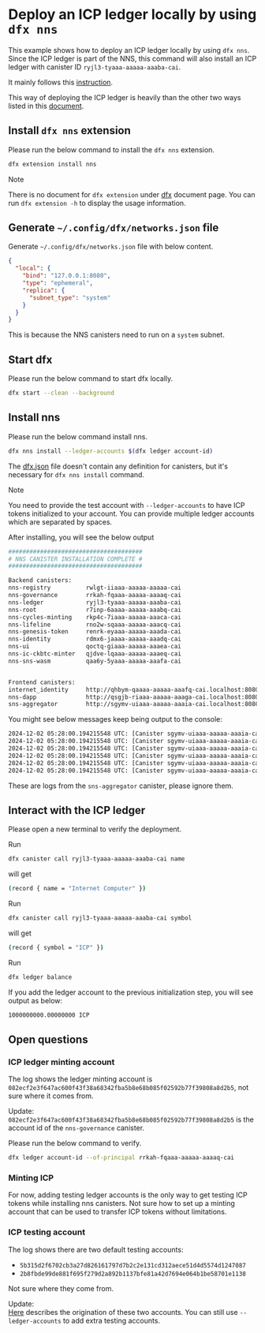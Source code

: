 # Deploy an ICP ledger locally by using `dfx nns`

This example shows how to deploy an ICP ledger locally by using `dfx nns`. Since the ICP ledger is part of the NNS, this command will also install an ICP ledger with canister ID `ryjl3-tyaaa-aaaaa-aaaba-cai`. 

It mainly follows this [instruction](https://internetcomputer.org/docs/current/developer-docs/developer-tools/cli-tools/cli-reference/dfx-nns#dfx-nns-install). 

This way of deploying the ICP ledger is heavily than the other two ways listed in this [document](../README.md).

## Install `dfx nns` extension

Please run the below command to install the `dfx nns` extension.

```bash
dfx extension install nns
```

> [!NOTE]
> There is no document for `dfx extension` under [dfx](https://internetcomputer.org/docs/current/developer-docs/developer-tools/cli-tools/cli-reference/) document page.
> You can run `dfx extension -h` to display the usage information.

## Generate `~/.config/dfx/networks.json` file

Generate `~/.config/dfx/networks.json` file with below content.

```json
{
  "local": {
    "bind": "127.0.0.1:8080",
    "type": "ephemeral",
    "replica": {
      "subnet_type": "system"
    }
  }
}
```

This is because the NNS canisters need to run on a `system` subnet.

## Start dfx

Please run the below command to start dfx locally.

```bash
dfx start --clean --background
```

## Install nns

Please run the below command install nns.

```bash
dfx nns install --ledger-accounts $(dfx ledger account-id)
```

The [dfx.json](dfx.json) file doesn't contain any definition for canisters, but it's necessary for `dfx nns install` command.

> [!NOTE]
> You need to provide the test account with `--ledger-accounts` to have ICP tokens initialized to your account.
> You can provide multiple ledger accounts which are separated by spaces.

After installing, you will see the below output

```bash
######################################
# NNS CANISTER INSTALLATION COMPLETE #
######################################

Backend canisters:
nns-registry          rwlgt-iiaaa-aaaaa-aaaaa-cai
nns-governance        rrkah-fqaaa-aaaaa-aaaaq-cai
nns-ledger            ryjl3-tyaaa-aaaaa-aaaba-cai
nns-root              r7inp-6aaaa-aaaaa-aaabq-cai
nns-cycles-minting    rkp4c-7iaaa-aaaaa-aaaca-cai
nns-lifeline          rno2w-sqaaa-aaaaa-aaacq-cai
nns-genesis-token     renrk-eyaaa-aaaaa-aaada-cai
nns-identity          rdmx6-jaaaa-aaaaa-aaadq-cai
nns-ui                qoctq-giaaa-aaaaa-aaaea-cai
nns-ic-ckbtc-minter   qjdve-lqaaa-aaaaa-aaaeq-cai
nns-sns-wasm          qaa6y-5yaaa-aaaaa-aaafa-cai


Frontend canisters:
internet_identity     http://qhbym-qaaaa-aaaaa-aaafq-cai.localhost:8080/
nns-dapp              http://qsgjb-riaaa-aaaaa-aaaga-cai.localhost:8080/
sns-aggregator        http://sgymv-uiaaa-aaaaa-aaaia-cai.localhost:8080/
```

You might see below messages keep being output to the console:

```bash
2024-12-02 05:28:00.194215548 UTC: [Canister sgymv-uiaaa-aaaaa-aaaia-cai] Getting upstream data...
2024-12-02 05:28:00.194215548 UTC: [Canister sgymv-uiaaa-aaaaa-aaaia-cai] Maybe have SNSs
2024-12-02 05:28:00.194215548 UTC: [Canister sgymv-uiaaa-aaaaa-aaaia-cai] Need to get more SNSs
2024-12-02 05:28:00.194215548 UTC: [Canister sgymv-uiaaa-aaaaa-aaaia-cai] Asking for more SNSs
2024-12-02 05:28:00.194215548 UTC: [Canister sgymv-uiaaa-aaaaa-aaaia-cai] Asked for more SNSs
2024-12-02 05:28:00.194215548 UTC: [Canister sgymv-uiaaa-aaaaa-aaaia-cai] Yay, got 0 SNSs: {"instances":[]}
```

These are logs from the `sns-aggregator` canister, please ignore them.

## Interact with the ICP ledger

Please open a new terminal to verify the deployment.

Run
```bash
dfx canister call ryjl3-tyaaa-aaaaa-aaaba-cai name
```
will get
```bash
(record { name = "Internet Computer" })
```

Run
```bash
dfx canister call ryjl3-tyaaa-aaaaa-aaaba-cai symbol
```
will get
```bash
(record { symbol = "ICP" })
```

Run
```bash
dfx ledger balance
```

If you add the ledger account to the previous initialization step, you will see output as below:
```bash
1000000000.00000000 ICP
```

## Open questions

### ICP ledger minting account

The log shows the ledger minting account is `082ecf2e3f647ac600f43f38a68342fba5b8e68b085f02592b77f39808a8d2b5`, not sure where it comes from.

Update:  
`082ecf2e3f647ac600f43f38a68342fba5b8e68b085f02592b77f39808a8d2b5` is the account id of the `nns-governance` canister.

Please run the below command to verify.

```bash
dfx ledger account-id --of-principal rrkah-fqaaa-aaaaa-aaaaq-cai
```

### Minting ICP

For now, adding testing ledger accounts is the only way to get testing ICP tokens while installing nns canisters. Not sure how to set up a minting account that can be used to transfer ICP tokens without limitations.

### ICP testing account

The log shows there are two default testing accounts:

- `5b315d2f6702cb3a27d826161797d7b2c2e131cd312aece51d4d5574d1247087`
- `2b8fbde99de881f695f279d2a892b1137bfe81a42d7694e064b1be58701e1138`

Not sure where they come from.

Update:  
[Here](https://internetcomputer.org/docs/current/developer-docs/developer-tools/cli-tools/cli-reference/dfx-nns#example-accessing-icp-on-the-command-line) describes the origination of these two accounts. You can still use `--ledger-accounts` to add extra testing accounts.
